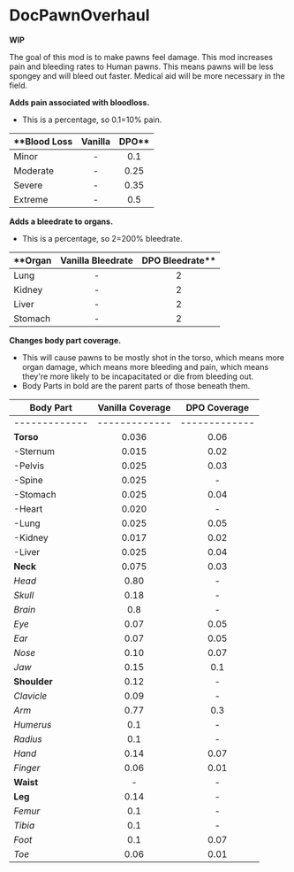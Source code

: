 # DocPawnOverhaul

**WIP**

The goal of this mod is to make pawns feel damage. This mod increases pain and bleeding rates to Human pawns. This means pawns will be less spongey and will bleed out faster. Medical aid will be more necessary in the field.


**Adds pain associated with bloodloss.**
- This is a percentage, so 0.1=10% pain.

| **Blood Loss | Vanilla | DPO** |
| ------------- | :-------------: | :-------------: |
| Minor | - | 0.1 |
| Moderate | - | 0.25 |
| Severe | - | 0.35 |
| Extreme | - | 0.5 |

**Adds a bleedrate to organs.**
- This is a percentage, so 2=200% bleedrate.

| **Organ | Vanilla Bleedrate | DPO Bleedrate** |
| ------------- | :-------------: | :-------------: |
|Lung|-|2|
|Kidney|-|2|
|Liver|-|2|
|Stomach|-|2|

**Changes body part coverage.**
- This will cause pawns to be mostly shot in the torso, which means more organ damage, which means more bleeding and pain, which means they're more likely to be incapacitated or die from bleeding out.
- Body Parts in bold are the parent parts of those beneath them.

| Body Part | Vanilla Coverage | DPO Coverage |
| ------------- | :-------------: | :-------------: |
| ------------- | ------------- | ------------- |
| **Torso** | 0.036 | 0.06 |
| -Sternum | 0.015 | 0.02 |
| -Pelvis | 0.025 | 0.03 |
| -Spine | 0.025 | - |
| -Stomach | 0.025 | 0.04 |
| -Heart | 0.020 | - |
| -Lung | 0.025 | 0.05 |
| -Kidney | 0.017 | 0.02 |
| -Liver | 0.025 | 0.04 |
| **Neck** | 0.075 | 0.03 |
| *Head* | 0.80 | - |
| *Skull* | 0.18 | - |
| *Brain* | 0.8 | - |
| *Eye* | 0.07 | 0.05 |
| *Ear* | 0.07 | 0.05 |
| *Nose* | 0.10 | 0.07 |
| *Jaw* | 0.15 | 0.1 |
| **Shoulder** | 0.12 | - |
| *Clavicle* | 0.09 | - |
| *Arm* | 0.77 | 0.3 |
| *Humerus* | 0.1 | - |
| *Radius* | 0.1 | - |
| *Hand* | 0.14 | 0.07 |
| *Finger* | 0.06 | 0.01 |
| **Waist** | - | - |
| **Leg** | 0.14 | - |
| *Femur* | 0.1 | - |
| *Tibia* | 0.1 | - |
| *Foot* | 0.1 | 0.07 |
| *Toe* | 0.06 | 0.01 |
